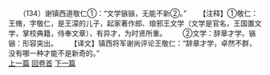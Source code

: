 　　（134）谢镇西道敬仁①：“文学镞镞，无能不新②。”
　　【注释】①敬仁：王脩，字敬仁，是王濛的儿子，起家著作郎、琅邪王文学（文学是官名，王国置文学，掌校典籍，侍奉文章），有异才，为时贤所重。
　　②文学：辞章才学。镞镞：形容突出。
　　【译文】镇西将军谢尚评论王敬仁：“辞章才学，卓然不群，没有哪一种才能不是新奇的。”
<br>[上一篇](08_133) [回卷首](08_000) [下一篇](08_135)
